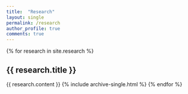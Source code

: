 ```yaml
---
title:  "Research"
layout: single
permalink: /research
author_profile: true
comments: true
---
```


{% for research in site.research %}
## {{ research.title }}
{{ research.content }}
{% include archive-single.html %}
{% endfor %}
